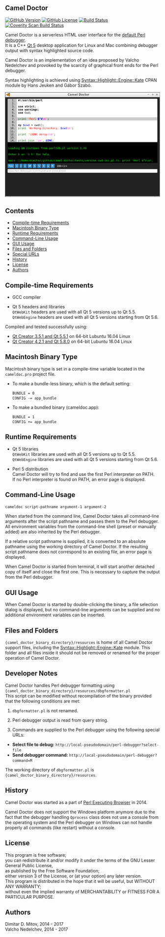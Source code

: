 Camel Doctor
--------------------------------------------------------------------------------

[![GitHub Version](https://img.shields.io/github/release/ddmitov/camel-doctor.svg)](https://github.com/ddmitov/camel-doctor/releases)
[![GitHub License](http://img.shields.io/badge/License-LGPL%20v3-blue.svg)](./LICENSE.md)
[![Build Status](https://travis-ci.org/ddmitov/camel-doctor.svg?branch=master)](https://travis-ci.org/ddmitov/camel-doctor)
[![Coverity Scan Build Status](https://scan.coverity.com/projects/11917/badge.svg)](https://scan.coverity.com/projects/ddmitov-camel-doctor)  

Camel Doctor is a serverless HTML user interface for the [default Perl debugger](http://perldoc.perl.org/perldebug.html).  
It is a C++ [Qt 5](https://www.qt.io/) desktop application for Linux and Mac combining debugger output with syntax highlighted source code.  

Camel Doctor is an implementation of an idea proposed by Valcho Nedelchev and provoked by the scarcity of graphical front ends for the Perl debugger.  

Syntax highlighting is achieved using [Syntax::Highlight::Engine::Kate](https://metacpan.org/release/Syntax-Highlight-Engine-Kate) CPAN module by Hans Jeuken and Gábor Szabó.  

![Camel Doctor](https://github.com/ddmitov/camel-doctor/raw/master/screenshot.png "Camel Doctor Screenshot")

## Contents
* [Compile-time Requirements](#compile-time-requirements)
* [Macintosh Binary Type](#macintosh-binary-type)
* [Runtime Requirements](#runtime-requirements)
* [Command-Line Usage](#command-line-usage)
* [GUI Usage](#gui-usage)
* [Files and Folders](#files-and-folders)
* [Special URLs](#special-urls)
* [History](#history)
* [License](#license)
* [Authors](#authors)

## Compile-time Requirements
* GCC compiler

* Qt 5 headers and libraries  
  ``QtWebKit`` headers are used with all Qt 5 versions up to Qt 5.5.  
  ``QtWebEngine`` headers are used with all Qt 5 versions starting from Qt 5.6.

Compiled and tested successfully using:
* [Qt Creator 3.5.1 and Qt 5.5.1](http://download.qt.io/archive/qt/5.5/5.5.1/) on 64-bit Lubuntu 16.04 Linux
* [Qt Creator 4.2.1 and Qt 5.8.0](http://download.qt.io/official_releases/qt/5.8/5.8.0/) on 64-bit Lubuntu 16.04 Linux

## Macintosh Binary Type
Macintosh binary type is set in a compile-time variable located in the ``cameldoc.pro`` project file.

* To make a bundle-less binary, which is the default setting:  

  ```QMake
  BUNDLE = 0
  CONFIG -= app_bundle
  ```

* To make a bundled binary (cameldoc.app):  

  ```QMake
  BUNDLE = 1
  CONFIG += app_bundle
  ```

## Runtime Requirements
* Qt 5 libraries  
``QtWebKit`` libraries are used with all Qt 5 versions up to Qt 5.5.  
``QtWebEngine`` libraries are used with all Qt 5 versions starting from Qt 5.6.

* Perl 5 distribution  
Camel Doctor will try to find and use the first Perl interpreter on PATH.  
If no Perl interpreter is found on PATH, an error page is displayed.

## Command-Line Usage

``cameldoc script-pathname argument-1 argument-2``  

When started from the command line, Camel Doctor takes all command-line arguments after the script pathname and passes them to the Perl debugger. All environment variables from the command-line shell (preset or manually added) are also inherited by the Perl debugger.  

If a relative script pathname is supplied, it is converted to an absolute pathname using the working directory of Camel Doctor. If the resulting script pathname does not correspond to an existing file, an error page is displayed.  

When Camel Doctor is started from terminal, it will start another detached copy of itself and close the first one. This is necessary to capture the output from the Perl debugger.

## GUI Usage

When Camel Doctor is started by double-clicking the binary, a file selection dialog is displayed, but no command-line arguments can be supplied and no additional environment variables can be inserted.

## Files and Folders
``{camel_doctor_binary_directory}/resources`` is home of all Camel Doctor support files, including the [Syntax::Highlight::Engine::Kate](https://metacpan.org/release/Syntax-Highlight-Engine-Kate) module. This folder and all files inside it should not be removed or renamed for the proper operation of Camel Doctor.  

## Developer Notes
Camel Doctor handles Perl debugger formatting using ``{camel_doctor_binary_directory}/resources/dbgformatter.pl``  
This script can be modified without recompilation of the binary provided that the following conditions are met:

1. ``dbgformatter.pl`` is not renamed.

2. Perl debugger output is read from query string.

3. Commands are supplied to the Perl debugger using the following special URLs:
  * **Select file to debug:** ``http://local-pseudodomain/perl-debugger?select-file``
  * **Send debugger command:** ``http://local-pseudodomain/perl-debugger?command=M``

The working directory of ``dbgformatter.pl`` is ``{camel_doctor_binary_directory}/resources``.

## History
Camel Doctor was started as a part of [Perl Executing Browser](https://www.github.com/ddmitov/perl-executing-browser) in 2014.  

Camel Doctor does not support the Windows platform anymore due to the fact that the debugger handling ``Qprocess`` class does not use a console from the operating system and the Perl debugger on Windows can not handle properly all commands (like restart) without a console.

## License
This program is free software;  
you can redistribute it and/or modify it under the terms of the GNU Lesser General Public License,  
as published by the Free Software Foundation;  
either version 3 of the License, or (at your option) any later version.  
This program is distributed in the hope that it will be useful, but WITHOUT ANY WARRANTY;  
without even the implied warranty of MERCHANTABILITY or FITNESS FOR A PARTICULAR PURPOSE.

## Authors
Dimitar D. Mitov, 2014 - 2017  
Valcho Nedelchev, 2014 - 2017  
